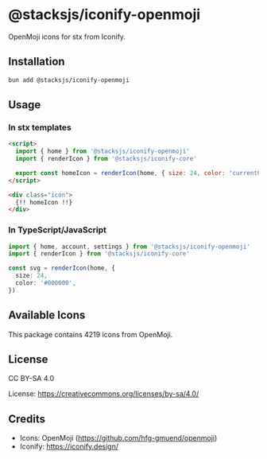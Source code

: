 # @stacksjs/iconify-openmoji

OpenMoji icons for stx from Iconify.

## Installation

```bash
bun add @stacksjs/iconify-openmoji
```

## Usage

### In stx templates

```html
<script>
  import { home } from '@stacksjs/iconify-openmoji'
  import { renderIcon } from '@stacksjs/iconify-core'

  export const homeIcon = renderIcon(home, { size: 24, color: 'currentColor' })
</script>

<div class="icon">
  {!! homeIcon !!}
</div>
```

### In TypeScript/JavaScript

```typescript
import { home, account, settings } from '@stacksjs/iconify-openmoji'
import { renderIcon } from '@stacksjs/iconify-core'

const svg = renderIcon(home, {
  size: 24,
  color: '#000000',
})
```

## Available Icons

This package contains 4219 icons from OpenMoji.

## License

CC BY-SA 4.0

License: https://creativecommons.org/licenses/by-sa/4.0/

## Credits

- Icons: OpenMoji (https://github.com/hfg-gmuend/openmoji)
- Iconify: https://iconify.design/
